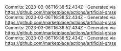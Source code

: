 Commits: 2023-03-06T16:38:52.434Z - Generated via https://github.com/marketplace/actions/artificial-grass
<br>
Commits: 2023-03-06T16:38:52.434Z - Generated via https://github.com/marketplace/actions/artificial-grass
<br>
Commits: 2023-03-06T16:38:52.434Z - Generated via https://github.com/marketplace/actions/artificial-grass
<br>
Commits: 2023-03-06T16:38:52.434Z - Generated via https://github.com/marketplace/actions/artificial-grass
<br>
